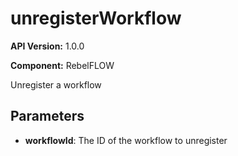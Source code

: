# unregisterWorkflow

**API Version:** 1.0.0

**Component:** RebelFLOW

Unregister a workflow

## Parameters

- **workflowId**: The ID of the workflow to unregister

